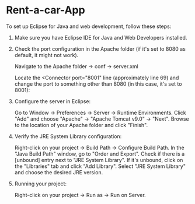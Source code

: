 # Rent-a-car-App

To set up Eclipse for Java and web development, follow these steps:

1) Make sure you have Eclipse IDE for Java and Web Developers installed.

2) Check the port configuration in the Apache folder (if it's set to 8080 as default, it might not work).

    Navigate to the Apache folder -> conf -> server.xml 

    Locate the <Connector port="8001" line (approximately line 69) and change the port to something other than 8080 (in this case, it's set to 8001):

    <Connector port="8001" protocol="HTTP/1.1" connectionTimeout="20000" redirectPort="8443" />

3) Configure the server in Eclipse:

    Go to Window -> Preferences -> Server -> Runtime Environments.
    Click "Add" and choose "Apache" -> "Apache Tomcat v9.0" -> "Next".
    Browse to the location of your Apache folder and click "Finish".

4) Verify the JRE System Library configuration:

    Right-click on your project -> Build Path -> Configure Build Path.
    In the "Java Build Path" window, go to "Order and Export".
    Check if there is a [unbound] entry next to "JRE System Library".
    If it's unbound, click on the "Libraries" tab and click "Add Library".
    Select "JRE System Library" and choose the desired JRE version.

5) Running your project:

    Right-click on your project -> Run as -> Run on Server.
